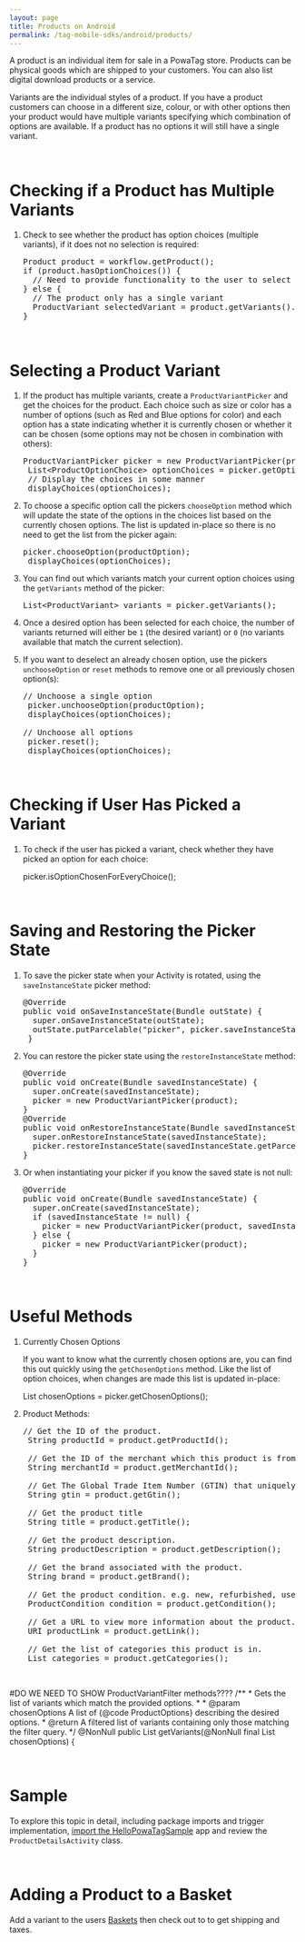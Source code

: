```yaml
---
layout: page
title: Products on Android
permalink: /tag-mobile-sdks/android/products/
---
```


A product is an individual item for sale in a PowaTag store. Products can be physical goods which are shipped to your customers. You can also list digital download products or a service.

Variants are the individual styles of a product. If you have a product customers can choose in a different size, colour, or with other options then your product would have multiple variants specifying which combination of options are available. If a product has no options it will still have a single variant.

<br />

# Checking if a Product has Multiple Variants

1. Check to see whether the product has option choices (multiple variants), if it does not no selection is required:

    <pre>Product product = workflow.getProduct();
   if (product.hasOptionChoices()) {
     // Need to provide functionality to the user to select a variant
   } else {
     // The product only has a single variant
     ProductVariant selectedVariant = product.getVariants().get(0);
   }</pre>

<br />

# Selecting a Product Variant

1. If the product has multiple variants, create a `ProductVariantPicker` and get the choices for the product. Each choice such as size or color has a number of options (such as Red and Blue options for color) and each option has a state indicating whether it is currently chosen or whether it can be chosen (some options may not be chosen in combination with others):

	<pre>ProductVariantPicker picker = new ProductVariantPicker(product);
	List&lt;ProductOptionChoice&gt; optionChoices = picker.getOptionChoices();
	// Display the choices in some manner
	displayChoices(optionChoices);</pre>

2. To choose a specific option call the pickers `chooseOption` method which will update the state of the options in the choices list based on the currently chosen options. The list is updated in-place so there is no need to get the list from the picker again:

	<pre>picker.chooseOption(productOption);
	displayChoices(optionChoices);</pre>

3. You can find out which variants match your current option choices using the `getVariants` method of the picker:

    <pre>List&lt;ProductVariant&gt; variants = picker.getVariants();</pre>

4. Once a desired option has been selected for each choice, the number of variants returned will either be `1` (the desired variant) or `0` (no variants available that match the current selection).

5. If you want to deselect an already chosen option, use the pickers `unchooseOption` or `reset` methods to remove one or all previously chosen option(s):

    <pre>// Unchoose a single option
	picker.unchooseOption(productOption);
	displayChoices(optionChoices);

   // Unchoose all options
	picker.reset();
	displayChoices(optionChoices);</pre>

<br />

# Checking if User Has Picked a Variant

1. To check if the user has picked a variant, check whether they have picked an option for each choice:

    picker.isOptionChosenForEveryChoice();

<br />

# Saving and Restoring the Picker State

1. To save the picker state when your Activity is rotated, using the `saveInstanceState` picker method:

    <pre>@Override
   public void onSaveInstanceState(Bundle outState) {
     super.onSaveInstanceState(outState);
     outState.putParcelable("picker", picker.saveInstanceState());
    }
   </pre>

2. You can restore the picker state using the `restoreInstanceState` method:

    <pre>@Override
   public void onCreate(Bundle savedInstanceState) {
     super.onCreate(savedInstanceState);
     picker = new ProductVariantPicker(product);
   }
   @Override
   public void onRestoreInstanceState(Bundle savedInstanceState) {
     super.onRestoreInstanceState(savedInstanceState);
     picker.restoreInstanceState(savedInstanceState.getParcelable("picker"));
   }</pre>

3. Or when instantiating your picker if you know the saved state is not null:

    <pre>@Override
   public void onCreate(Bundle savedInstanceState) {
     super.onCreate(savedInstanceState);
     if (savedInstanceState != null) {
       picker = new ProductVariantPicker(product, savedInstanceState.getParcelable("picker"));
     } else {
       picker = new ProductVariantPicker(product);
     }
   }</pre>

<br />

# Useful Methods

1. Currently Chosen Options

	If you want to know what the currently chosen options are, you can find this out quickly using the `getChosenOptions` method. Like the list of option choices, when changes are made this list is updated in-place:

    List<ProductOption> chosenOptions = picker.getChosenOptions();
	
2. Product Methods:

	<pre>// Get the ID of the product.
	String productId = product.getProductId();
	
	// Get the ID of the merchant which this product is from.
	String merchantId = product.getMerchantId();
	
    // Get The Global Trade Item Number (GTIN) that uniquely identifies the product globally, if it has one.
    String gtin = product.getGtin();

    // Get the product title
    String title = product.getTitle();

    // Get the product description.
    String productDescription = product.getDescription();
	
    // Get the brand associated with the product.
    String brand = product.getBrand();

    // Get the product condition. e.g. new, refurbished, used or unknown
    ProductCondition condition = product.getCondition();

    // Get a URL to view more information about the product. The URL is optional
    URI productLink = product.getLink();

    // Get the list of categories this product is in.
    List<String> categories = product.getCategories();</pre>
	
<br />


#DO WE NEED TO SHOW ProductVariantFilter methods????
    /**
     * Gets the list of variants which match the provided options.
     *
     * @param chosenOptions A list of {@code ProductOptions} describing the desired options.
     * @return A filtered list of variants containing only those matching the filter query.
     */
    @NonNull
    public List<ProductVariant> getVariants(@NonNull final List<ProductOption> chosenOptions) {
		
<br/>		


# Sample

To explore this topic in detail, including package imports and trigger implementation, [import the HelloPowaTagSample]({{site.baseurl}}/tag-mobile-sdks/android/start/#importing-the-sample-app) app and review the <code>ProductDetailsActivity</code> class.

<br />
		

# Adding a Product to a Basket

Add a variant to the users [Baskets]({{site.baseurl}}/tag-mobile-sdks/android/baskets/) then check out to to get shipping and taxes.
